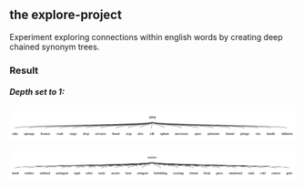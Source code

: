 ## the explore-project

Experiment exploring connections within english words by creating deep chained synonym trees.

### Result

##### Depth set to 1:
![jump](jump.png)

![austere](austere.png)
